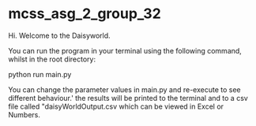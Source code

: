 # mcss_asg_2_group_32

Hi. Welcome to the Daisyworld.

You can run the program in your terminal using the following command, whilst in the root directory:

python run main.py

You can change the parameter values in main.py and re-execute to see different behaviour.'
the results will be printed to the terminal and to a csv file called "daisyWorldOutput.csv which can be viewed in Excel or Numbers.

